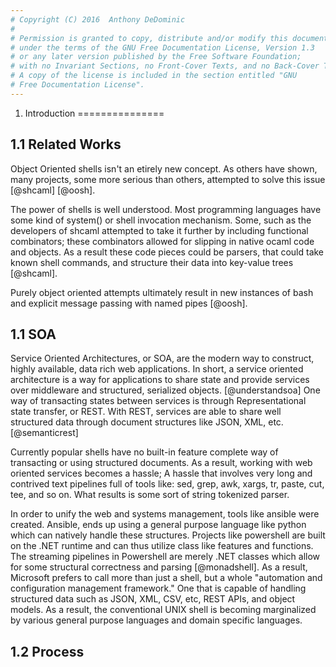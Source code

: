 ```yaml
---
# Copyright (C) 2016  Anthony DeDominic
#
# Permission is granted to copy, distribute and/or modify this document
# under the terms of the GNU Free Documentation License, Version 1.3
# or any later version published by the Free Software Foundation;
# with no Invariant Sections, no Front-Cover Texts, and no Back-Cover Texts.
# A copy of the license is included in the section entitled "GNU
# Free Documentation License".
---
```


1. Introduction
===============

1.1 Related Works
-----------------

Object Oriented shells isn't an etirely new concept.
As others have shown, many projects, some more serious than others, attempted to solve this issue [@shcaml] [@oosh].

The power of shells is well understood.
Most programming languages have some kind of system() or shell invocation mechanism.
Some, such as the developers of shcaml attempted to take it further by including functional combinators;
these combinators allowed for slipping in native ocaml code and objects.
As a result these code pieces could be parsers, that could take known shell commands, and structure their data into key-value trees [@shcaml].

Purely object oriented attempts ultimately result in new instances of bash and explicit message passing with named pipes [@oosh].


1.1 SOA
-------

Service Oriented Architectures, or SOA, are the modern way to construct, highly available, data rich web applications.
In short, a service oriented architecture is a way for applications to share state and provide services over middleware and structured, serialized objects.
[@understandsoa]
One way of transacting states between services is through Representational state transfer, or REST.
With REST, services are able to share well structured data through document structures like JSON, XML, etc. [@semanticrest]

Currently popular shells have no built-in feature complete way of transacting or using structured documents.
As a result, working with web oriented services becomes a hassle;
A hassle that involves very long and contrived text pipelines full of tools like: sed, grep, awk, xargs, tr, paste, cut, tee, and so on.
What results is some sort of string tokenized parser.

In order to unify the web and systems management, tools like ansible were created.
Ansible, ends up using a general purpose language like python which can natively handle these structures.
Projects like powershell are built on the .NET runtime and can thus utilize class like features and functions.
The streaming pipelines in Powershell are merely .NET classes which allow for some structural correctness and parsing [@monadshell].
As a result, Microsoft prefers to call more than just a shell, but a whole "automation and configuration management framework."
One that is capable of handling structured data such as JSON, XML, CSV, etc, REST APIs, and object models.
As a result, the conventional UNIX shell is becoming marginalized by various general purpose languages and domain specific languages.

1.2 Process
-----------
